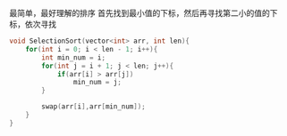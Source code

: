 最简单，最好理解的排序
首先找到最小值的下标，然后再寻找第二小的值的下标，依次寻找
```C++
void SelectionSort(vector<int> arr, int len){
    for(int i = 0; i < len - 1; i++){
        int min_num = i;
        for(int j = i + 1; j < len; j++){
            if(arr[i] > arr[j])
                min_num = j;
        }

        swap(arr[i],arr[min_num]);
    }
}
```